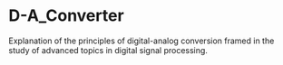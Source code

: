 # D-A_Converter
Explanation of the principles of digital-analog conversion framed in the study of advanced topics in digital signal processing. 
